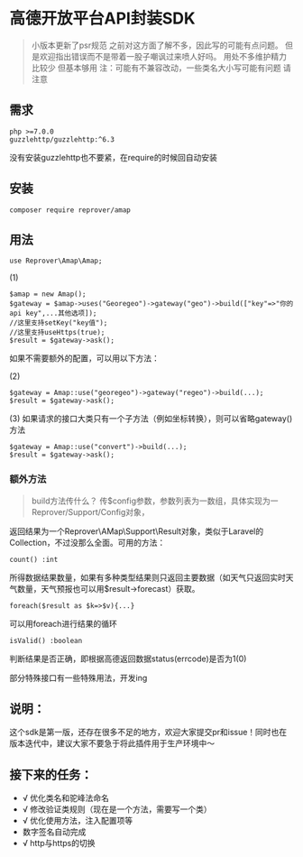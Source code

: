 # 高德开放平台API封装SDK

> 小版本更新了psr规范
> 之前对这方面了解不多，因此写的可能有点问题。
> 但是欢迎指出错误而不是带着一股子嘲讽过来喷人好吗。
> 用处不多维护精力比较少
> 但基本够用
> 注：可能有不兼容改动，一些类名大小写可能有问题 请注意

## 需求
    php >=7.0.0
    guzzlehttp/guzzlehttp:^6.3

没有安装guzzlehttp也不要紧，在require的时候回自动安装

## 安装

    composer require reprover/amap

## 用法

    use Reprover\Amap\Amap;

(1)

    $amap = new Amap();
    $gateway = $amap->uses("Georegeo")->gateway("geo")->build(["key"=>"你的api key",...其他选项]);
    //这里支持setKey("key值");
    //这里支持useHttps(true);
    $result = $gateway->ask();

如果不需要额外的配置，可以用以下方法：

(2)

    $gateway = Amap::use("georegeo")->gateway("regeo")->build(...);
    $result = $gateway->ask();

(3)
    如果请求的接口大类只有一个子方法（例如坐标转换），则可以省略gateway()方法
    
    $gateway = Amap::use("convert")->build(...);
    $result = $gateway->ask();
    
### 额外方法
>build方法传什么？
传$config参数，参数列表为一数组，具体实现为一Reprover/Support/Config对象，

返回结果为一个Reprover\AMap\Support\Result对象，类似于Laravel的Collection，不过没那么全面。可用的方法：

    count() :int
所得数据结果数量，如果有多种类型结果则只返回主要数据（如天气只返回实时天气数量，天气预报也可以用$result->forecast）获取。

    foreach($result as $k=>$v){...}
可以用foreach进行结果的循环

    isValid() :boolean
判断结果是否正确，即根据高德返回数据status(errcode)是否为1(0)

部分特殊接口有一些特殊用法，开发ing

## 说明：
这个sdk是第一版，还存在很多不足的地方，欢迎大家提交pr和issue！同时也在版本迭代中，建议大家不要急于将此插件用于生产环境中～

## 接下来的任务：
+ √ 优化类名和驼峰法命名
+ √ 修改验证类规则（现在是一个方法，需要写一个类）
+ √ 优化使用方法，注入配置项等
+ 数字签名自动完成
+ √ http与https的切换





